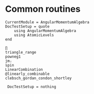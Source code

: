 # Common routines

```@meta
CurrentModule = AngularMomentumAlgebra
DocTestSetup = quote
    using AngularMomentumAlgebra
    using AtomicLevels
end
```

```@docs
∏
triangle_range
powneg1
jmⱼ
spin
LinearCombination
@linearly_combinable
clebsch_gordan_condon_shortley
```

```@meta
 DocTestSetup = nothing
```

